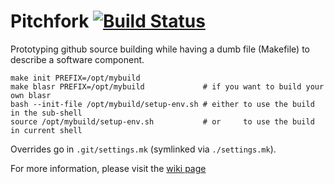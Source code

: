 # Pitchfork [![Build Status](https://travis-ci.org/PacificBiosciences/pitchfork.svg)](https://travis-ci.org/PacificBiosciences/pitchfork)
Prototyping github source building while having a dumb file (Makefile) to describe a software component.

    make init PREFIX=/opt/mybuild
    make blasr PREFIX=/opt/mybuild             # if you want to build your own blasr
    bash --init-file /opt/mybuild/setup-env.sh # either to use the build in the sub-shell
    source /opt/mybuild/setup-env.sh           # or     to use the build in current shell 

Overrides go in `.git/settings.mk` (symlinked via `./settings.mk`).

For more information, please visit the [wiki page](https://github.com/PacificBiosciences/pitchfork/wiki)
